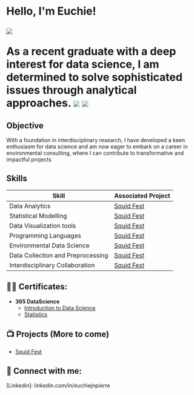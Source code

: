 <h1>Hello, I'm Euchie! 

<a href="https://www.linkedin.com/in/euchiejnpierre/"><img src="https://img.shields.io/badge/-LinkedIn-0072b1?&style=for-the-badge&logo=linkedin&logoColor=white" /></a>

As a recent graduate with a deep interest for data science, I am determined to solve sophisticated issues through analytical approaches.  <img src="https://img.shields.io/badge/-Data%20Scientist-276DC3?&style=for-the-badge&logo=r&logoColor=white" />
</a><img src="https://img.shields.io/badge/-Marine%20Ecology-0099cc?&style=for-the-badge&logo=fish&logoColor=white" />
</a>

## Objective

With a foundation in interdisciplinary research, I have developed a keen enthusiasm for data science and am now eager to embark on a career in environmental consulting, where I can contribute to transformative and impactful projects

## Skills

| Skill                                         | Associated Project         |
|-----------------------------------------------|----------------------------|
| Data Analytics                                | <a href="https://github.com/Euchie23/Squid-Fest">Squid Fest</a>|
| Statistical Modelling                         | <a href="https://github.com/Euchie23/Squid-Fest">Squid Fest</a>|
| Data Visualization tools                      | <a href="https://github.com/Euchie23/Squid-Fest">Squid Fest</a>|
| Programming Languages                         | <a href="https://github.com/Euchie23/Squid-Fest">Squid Fest</a>|
| Environmental Data Science                    | <a href="https://github.com/Euchie23/Squid-Fest">Squid Fest</a>|
| Data Collection and Preprocessing             | <a href="https://github.com/Euchie23/Squid-Fest">Squid Fest</a>|
| Interdisciplinary Collaboration               | <a href="https://github.com/Euchie23/Squid-Fest">Squid Fest</a>|

  
<h2>👨‍💻 Certificates:</h2>

- <b>365 DataScience </b>
  - [Introduction to Data Science](https://learn.365datascience.com/c/c29cb0b1cf/)
  - [Statistics](https://learn.365datascience.com/c/c29cb0b1cf/)

<h2>📺 Projects (More to come) </h2>

- [Squid Fest](https://github.com/Euchie23/Squid-Fest)

<h2> 🤳 Connect with me:</h2>
[Linkedin]: linkedin.com/in/euchiejnpierre

